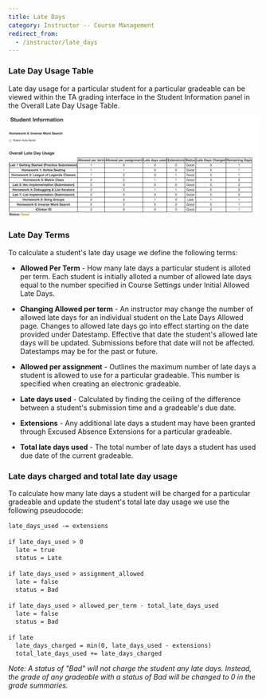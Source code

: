 ```yaml
---
title: Late Days
category: Instructor -- Course Management
redirect_from:
  - /instructor/late_days
---
```


### Late Day Usage Table

Late day usage for a particular student for a particular gradeable can
be viewed within the TA grading interface in the Student Information
panel in the Overall Late Day Usage Table.

![](/images/late_day_details.png)


### Late Day Terms

To calculate a student's late day usage we define the following terms:

* **Allowed Per Term** - How many late days a particular student is alloted per term. Each student is initially alloted a number of allowed late days equal to the number specified in Course Settings under Initial Allowed Late Days. 

 * **Changing Allowed per term** - An instructor may change the number of allowed late days for an individual student on the Late Days Allowed page. Changes to allowed late days go into effect starting on the date provided under Datestamp. Effective that date the student's allowed late days will be updated. Submissions before that date will not be affected. Datestamps may be for the past or future.

* **Allowed per assignment** - Outlines the maximum number of late days a student is allowed to use for a particular gradeable. This number is specified when creating an electronic gradeable.

* **Late days used** - Calculated by finding the ceiling of the difference between a student's submission time and a gradeable's due date.

* **Extensions** - Any additional late days a student may have been granted through Excused Absence Extensions for a particular gradeable.

* **Total late days used** -  The total number of late days a student has used due date of the current gradeable.


### Late days charged and total late day usage

To calculate how many late days a student will be charged for a particular gradeable and update the student's total late day usage we use the following pseudocode: 

```
late_days_used -= extensions  

if late_days_used > 0  
  late = true  
  status = Late  

if late_days_used > assignment_allowed  
  late = false  
  status = Bad  

if late_days_used > allowed_per_term - total_late_days_used  
  late = false  
  status = Bad  

if late  
  late_days_charged = min(0, late_days_used - extensions)  
  total_late_days_used += late_days_charged
```

_Note: A status of "Bad" will not charge the student any late
days. Instead, the grade of any gradeable with a status of Bad will be
changed to 0 in the grade summaries._


